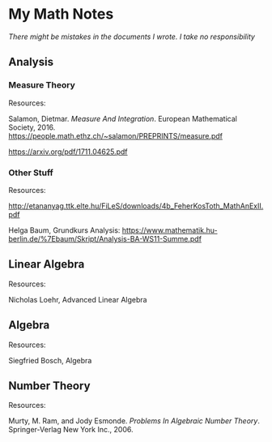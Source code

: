 # My Math Notes
*There might be mistakes in the documents I wrote. I take no responsibility*

## Analysis
### Measure Theory
Resources:

Salamon, Dietmar. *Measure And Integration*. European Mathematical Society, 2016.
https://people.math.ethz.ch/~salamon/PREPRINTS/measure.pdf

https://arxiv.org/pdf/1711.04625.pdf

### Other Stuff
Resources:

http://etananyag.ttk.elte.hu/FiLeS/downloads/4b_FeherKosToth_MathAnExII.pdf

Helga Baum, Grundkurs Analysis: https://www.mathematik.hu-berlin.de/%7Ebaum/Skript/Analysis-BA-WS11-Summe.pdf

## Linear Algebra
Resources:

Nicholas Loehr, Advanced Linear Algebra

## Algebra
Resources:

Siegfried Bosch, Algebra

## Number Theory
Resources:

Murty, M. Ram, and Jody Esmonde. *Problems In Algebraic Number Theory*. Springer-Verlag New York Inc., 2006.
